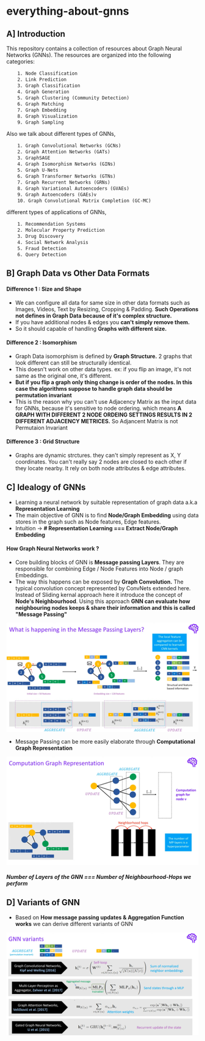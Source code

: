 # everything-about-gnns

## A] Introduction

This repository contains a collection of resources about Graph Neural Networks (GNNs). The resources are organized into the following categories:

        1. Node Classification
        2. Link Prediction
        3. Graph Classification
        4. Graph Generation
        5. Graph Clustering (Community Detection)
        6. Graph Matching
        7. Graph Embedding
        8. Graph Visualization
        9. Graph Sampling


Also we talk about different types of GNNs,

        1. Graph Convolutional Networks (GCNs)
        2. Graph Attention Networks (GATs)
        3. GraphSAGE
        4. Graph Isomorphism Networks (GINs)
        5. Graph U-Nets
        6. Graph Transformer Networks (GTNs)
        7. Graph Recurrent Networks (GRNs)
        8. Graph Variational Autoencoders (GVAEs)
        9. Graph Autoencoders (GAEs)v
        10. Graph Convolutional Matrix Completion (GC-MC)
    

different types of applications of GNNs,

        1. Recommendation Systems
        2. Molecular Property Prediction
        3. Drug Discovery
        4. Social Network Analysis
        5. Fraud Detection
        6. Query Detection

## B] Graph Data vs Other Data Formats

#### Difference 1 : Size and Shape </br>
- We can configure all data for same size in other data formats such as Images, Videos, Text by Resizing, Cropping & Padding. **Such Operations not defines in Graph Data because of it's complex structure.**
- If you have additional nodes & edges you **can't simply remove them.**
- So it should capable of handling **Graphs with different size.**

#### Difference 2 : Isomorphism </br>
- Graph Data isomorphism is defined by **Graph Structure.** 2 graphs that look different can still be structurally identical.
- This doesn't work on other data types. ex: if you flip an image, it's not same as the original one, it's different.
- **But if you flip a graph only thing change is order of the nodes. In this case the algorithms suppose to handle graph data should be permutation invariant**
- This is the reason why you can't use Adjacency Matrix as the input data for GNNs, because it's sensitive to node ordering. which means **A GRAPH WITH DIFFERENT 2 NODE ORDEING SETTINGS RESULTS IN 2 DIFFERENT ADJACENCY METRICES.** So Adjancent Matrix is not Permutaion Invariant

#### Difference 3 : Grid Structure </br>
- Graphs are dynamic strctures. they can't simply represent as X, Y coordinates. You can't really say 2 nodes are closed to each other if they locate nearby. It rely on both node attributes & edge attributes. 


## C] Idealogy of GNNs
- Learning a neural network by suitable representation of graph data a.k.a **Representation Learning**
- The main objective of GNN is to find **Node/Graph Embedding** using data stores in the graph such as Node features, Edge features.
- Intuition -> **# Representation Learning === Extract Node/Graph Embedding**

#### How Graph Neural Networks work ?
- Core building blocks of GNN is **Message passing Layers**. They are responsible for combining Edge / Node Features into Node / graph Embeddings. 
- The way this happens can be exposed by **Graph Convolution.** The typical convolution concept represented by ConvNets extended here. Instead of Sliding kernal approach here it introduce the concept of **Node's Neighbourhood**. Using this approach **GNN can evaluate how neighbouring nodes keeps & share their information and this is called "Message Passing"**

![How Message Passinng Works ?](https://github.com/1zuu/everything-about-gnns/blob/main/git-vis/message-passing.png)

- Message Passing can be more easily elaborate through **Computational Graph Representation**

![How Message Passinng Works ?](https://github.com/1zuu/everything-about-gnns/blob/main/git-vis/computaional-graph.png)

##### Number of Layers of the GNN === Number of Neighbourhood-Hops we perform


## D] Variants of GNN
- Based on **How message passing updates & Aggregation Function works** we can derive different variants of GNN 

![How Message Passinng Works ?](https://github.com/1zuu/everything-about-gnns/blob/main/git-vis/gnn-variants.png)
